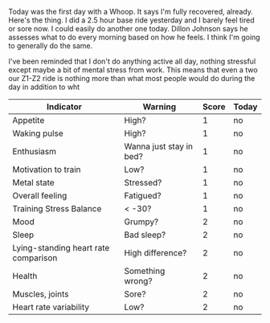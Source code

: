 Today was the first day with a Whoop. It says I'm fully recovered, already. Here's the thing. I did a 2.5 hour base ride yesterday and I barely feel tired or sore now. I could easily do another one today. Dillon Johnson says he assesses what to do every morning based on how he feels. I think I'm going to generally do the same.

I've been reminded that I don't do anything active all day, nothing stressful except maybe a bit of mental stress from work. This means that even a two our Z1-Z2 ride is nothing more than what most people would do during the day in addition to wht

| Indicator                            | Warning                 | Score | Today |
| ------------------------------------ | ----------------------- | ----- | ----- |
| Appetite                             | High?                   | 1     | no    |
| Waking pulse                         | High?                   | 1     | no    |
| Enthusiasm                           | Wanna just stay in bed? | 1     | no    |
| Motivation to train                  | Low?                    | 1     | no    |
| Metal state                          | Stressed?               | 1     | no    |
| Overall feeling                      | Fatigued?               | 1     | no    |
| Training Stress Balance              | < -30?                  | 1     | no    |
| Mood                                 | Grumpy?                 | 2     | no    |
| Sleep                                | Bad sleep?              | 2     | no    |
| Lying-standing heart rate comparison | High difference?        | 2     | no    |
| Health                               | Something wrong?        | 2     | no    |
| Muscles, joints                      | Sore?                   | 2     | no    |
| Heart rate variability               | Low?                    | 2     | no    |

